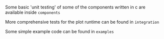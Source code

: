 Some basic 'unit testing' of some of the components written in c are available inside `components`

More comprehensive tests for the plot runtime can be found in `integration`

Some simple example code can be found in `examples`

